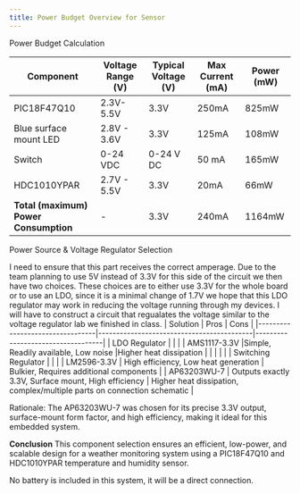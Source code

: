 ```yaml
---
title: Power Budget Overview for Sensor
---
```



Power Budget Calculation

| Component                | Voltage Range (V) | Typical Voltage (V) | Max Current (mA) | Power (mW) |
|--------------------------|-------------------|---------------------|------------------|------------|
| PIC18F47Q10      | 2.3V-5.5V       | 3.3V                | 250mA            | 825mW      |
| Blue surface mount LED |    2.8V - 3.6V               |       3.3V              |        125mA          |    108mW        |
| Switch | 0-24 VDC | 0-24 V DC | 50 mA | 165mW|
| HDC1010YPAR              | 2.7V - 5.5V       | 3.3V                | 20mA             | 66mW       |
| **Total (maximum) Power Consumption** | -                 | 3.3V                | 240mA            | 1164mW      |


Power Source & Voltage Regulator Selection

I need to ensure that this part receives the correct amperage. Due to the team planning to use 5V instead of 3.3V for this side of the circuit we then have two choices. These choices are to either use 3.3V for the whole board or to use an LDO, since it is a minimal change of 1.7V we hope that this LDO regulator may work in reducing the voltage running through my devices. I will have to construct a circuit that regualates the voltage similar to the voltage regulator lab we finished in class.
| Solution                        | Pros                                      | Cons                              |
|---------------------------------|-------------------------------------------|-----------------------------------|
| LDO Regulator               |                                           |            |
| AMS1117-3.3V     |Simple, Readily available, Low noise  |Higher heat dissipation       |
|                                 |                                           |                       |
| Switching Regulator         |                                         |                                       |
| LM2596-3.3V                 |  High efficiency, Low heat generation |  Bulkier, Requires additional components  |
| AP63203WU-7                 |  Outputs exactly 3.3V, Surface mount, High efficiency | Higher heat dissipation, complex/multiple parts on connection schematic |

Rationale: The AP63203WU-7 was chosen for its precise 3.3V output, surface-mount form factor, and high efficiency, making it ideal for this embedded system.

**Conclusion**
This component selection ensures an efficient, low-power, and scalable design for a weather monitoring system using a PIC18F47Q10 and HDC1010YPAR temperature and humidity sensor.

No battery is included in this system, it will be a direct connection.


